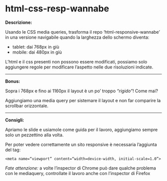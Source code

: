 # html-css-resp-wannabe

**Descrizione:**

Usando le CSS media queries, trasforma il repo ‘html-responsive-wannabe’ in una versione navigabile quando la larghezza dello schermo diventa:
- tablet: dai 768px in giù
- mobile: dai 480px in giù

L’html e il css presenti non possono essere modificati, possiamo solo aggiungere regole per modificare l’aspetto nelle due risoluzioni indicate.

***
**Bonus:**

Sopra i 768px e fino ai 1160px il layout è un po’ troppo *“rigido”*! Come mai?

Aggiungiamo una media query per sistemare il layout e non far comparire la scrollbar orizzontale.

***
**Consigli:**

Apriamo le slide e usiamole come guida per il lavoro, aggiungiamo sempre solo un pezzettino alla volta.

Per poter vedere correttamente un sito responsive è necessaria l’aggiunta del tag:

`<meta name=“viewport” content=“width=device-width, initial-scale=1.0”>`

*Fate attenzione:* a volte l’inspector di Chrome può dare qualche problema con le mediaquery, controllate il lavoro anche con l’inspector di Firefox